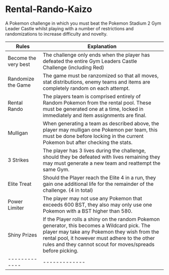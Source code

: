 # Rental-Rando-Kaizo
A Pokemon challenge in which you must beat the Pokemon Stadium 2 Gym Leader Castle whilst playing with a number of restrictions and randomizations to increase difficulty and novelty. 



| Rules | Explanation |
| ------------- | ------------- |
| Become the very best  | The challenge only ends when the player has defeated the entire Gym Leaders Castle Challenge (including Red)  |
| Randomize the Game  | The game must be ranzomized so that all moves, stat distributions, enemy teams and items are completely random on each attempt. |
| Rental Rando | The players team is comprised entirely of Random Pokemon from the rental pool. These must be generated one at a time, locked in immediately and item assignments are final.  |
| Mulligan | When generating a team as described above, the player may mulligan one Pokemon per team, this must be done before locking in the current Pokemon but after checking the stats. |
| 3 Strikes | The player has 3 lives during the challenge, should they be defeated with lives remaining they may must generate a new team and reattempt the same Gym. |
| Elite Treat | Should the Player reach the Elite 4 in a run, they gain one additional life for the remainder of the challenge. (4 in total) |
| Power Limiter | The player may not use any Pokemon that exceeds 600 BST, they also may only use one Pokemon with a BST higher than 580.  |
| Shiny Prizes | If the Player rolls a shiny on the random Pokemon generator, this becomes a Wildcard pick. The player may take any Pokemon they wish from the rental pool, it however must adhere to the other rules and they cannot scout for moves/spreads before picking. |
| ------------- | ------------- |
